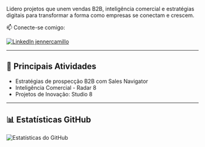 Lidero projetos que unem vendas B2B, inteligência comercial e estratégias digitais para transformar a forma como empresas se conectam e crescem.  

📫 Conecte-se comigo:  
<div align="left">
  <a href="https://www.linkedin.com/in/jennercamillo" target="_blank">
    <img src="https://img.shields.io/badge/LinkedIn-jennercamillo-0A66C2?logo=linkedin&logoColor=white" alt="LinkedIn jennercamillo" />
  </a>
</div>

---

## 🚀 Principais Atividades
- Estratégias de prospecção B2B com Sales Navigator  
- Inteligência Comercial - Radar 8 
- Projetos de Inovação: Studio 8 

---

## 📊 Estatísticas GitHub
![Estatísticas do GitHub](https://github-readme-stats.vercel.app/api?username=jennercamillo&show_icons=true&theme=dracula)
